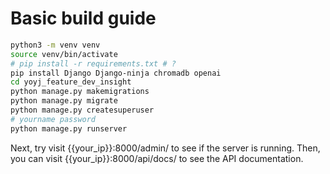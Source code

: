 # Basic build guide

```bash
python3 -m venv venv
source venv/bin/activate
# pip install -r requirements.txt # ?
pip install Django Django-ninja chromadb openai
cd yoyj_feature_dev_insight
python manage.py makemigrations
python manage.py migrate
python manage.py createsuperuser
# yourname password
python manage.py runserver
```

Next, try visit {{your_ip}}:8000/admin/ to see if the server is running.
Then, you can visit {{your_ip}}:8000/api/docs/ to see the API documentation.
